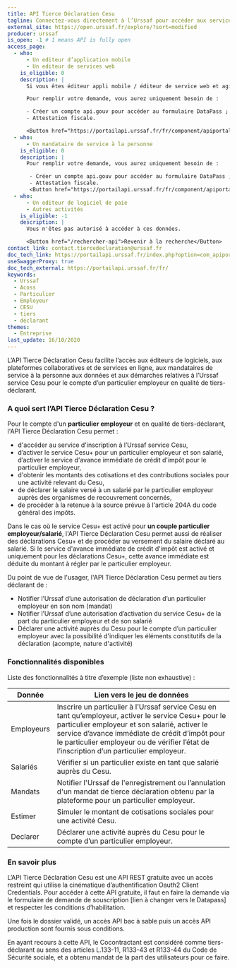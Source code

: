```yaml
---
title: API Tierce Déclaration Cesu
tagline: Connectez-vous directement à l’Urssaf pour accéder aux services du Cesu pour le compte d’un particulier employeur en tant que tiers-déclarant
external_site: https://open.urssaf.fr/explore/?sort=modified
producer: urssaf
is_open: -1 # 1 means API is fully open
access_page:
  - who:
      - Un editeur d’application mobile
      - Un editeur de services web
    is_eligible: 0
    description: |
      Si vous êtes éditeur appli mobile / éditeur de service web et agissez ou comptez agir pour le compte de vos clients en qualité de tiers déclarant, vous pouvez remplir une demande d’accès à l’API vous-même pour l'entité que vous représentez, au sens des articles L.133-11, <External href="https://www.legifrance.gouv.fr/codes/article_lc/LEGIARTI000037877089">R133-43 et R133-44</External> du Code de Sécurité sociale.

      Pour remplir votre demande, vous aurez uniquement besoin de :

      - Créer un compte api.gouv pour accéder au formulaire DataPass ;
      - Attestation fiscale.

      <Button href="https://portailapi.urssaf.fr/fr/component/apiportal/registration">Remplir une demande</Button>
  - who:
      - Un mandataire de service à la personne
    is_eligible: 0
    description: |
      Pour remplir votre demande, vous aurez uniquement besoin de :

       - Créer un compte api.gouv pour accéder au formulaire DataPass ;
       - Attestation fiscale.
       <Button href="https://portailapi.urssaf.fr/fr/component/apiportal/registration">Remplir une demande</Button>
  - who:
      - Un editeur de logiciel de paie
      - Autres activités
    is_eligible: -1
    description: |
      Vous n'êtes pas autorisé à accéder à ces données.

      <Button href="/rechercher-api">Revenir à la recherche</Button>
contact_link: contact.tiercedeclaration@urssaf.fr
doc_tech_link: https://portailapi.urssaf.fr/index.php?option=com_apiportal&view=definition&managerId=1&menuId=181&format=raw&stateReturn=L2ZyLz9JdGVtaWQ9MTgxJmFwaUlkPTA1Zjk1MjFmLTI1YWMtNGU0OC04ZjkzLTQ0N2E2NmJmNGFhMCZhcGlOYW1lPUFQSSUyMFRpZXJjZSUyMERlY2xhcmF0aW9uJTIwQ0VTVSZhcGlWZXJzaW9uPTEuMC4wJmFwaXRhYj10ZXN0cyZtYW5hZ2VySWQ9MSZtZW51SWQ9MTgxJm9wdGlvbj1jb21fYXBpcG9ydGFsJnJlbmRlclRvb2w9MiZ0eXBlPXJlc3QmdXNhZ2U9YXBpJnZpZXc9YXBpdGVzdGVy&path=%2Fdiscovery%2Fswagger%2Fapi%2Fid%2F05f9521f-25ac-4e48-8f93-447a66bf4aa0%3FswaggerVersion%3D2.0%26filename%3DAPI%2520Tierce%2520Declaration%2520CESU.json%26extensions%3Dfalse
useSwaggerProxy: true
doc_tech_external: https://portailapi.urssaf.fr/fr/
keywords:
  - Urssaf
  - Acoss
  - Particulier
  - Employeur
  - CESU
  - tiers
  - déclarant
themes:
  - Entreprise
last_update: 16/10/2020
---
```


L’API Tierce Déclaration Cesu facilite l’accès aux éditeurs de logiciels, aux plateformes collaboratives et de services en ligne, aux mandataires de service à la personne aux données et aux démarches relatives à l’Urssaf service Cesu pour le compte d’un particulier employeur en qualité de tiers-déclarant.

### A quoi sert l’API Tierce Déclaration Cesu ?

Pour le compte d'un **particulier employeur** et en qualité de tiers-déclarant, l'API Tierce Déclaration Cesu permet :

- d'accéder au service d'inscription à l’Urssaf service Cesu,
- d’activer le service Cesu+ pour un particulier employeur et son salarié, d’activer le service d'avance immédiate de crédit d'impôt pour le particulier employeur,
- d'obtenir les montants des cotisations et des contributions sociales pour une activité relevant du Cesu,
- de déclarer le salaire versé à un salarié par le particulier employeur auprès des organismes de recouvrement concernés,
- de procéder à la retenue à la source prévue à l'article 204A du code général des impôts.

Dans le cas où le service Cesu+ est activé pour **un couple particulier employeur/salarié**, l'API Tierce Déclaration Cesu permet aussi de réaliser des déclarations Cesu+ et de procéder au versement du salaire déclaré au salarié. Si le service d'avance immédiate de crédit d'impôt est activé et uniquement pour les déclarations Cesu+, cette avance immédiate est déduite du montant à régler par le particulier employeur.

Du point de vue de l'usager, l'API Tierce Déclaration Cesu permet au tiers déclarant de :

- Notifier l’Urssaf d’une autorisation de déclaration d’un particulier employeur en son nom (mandat)
- Notifier l’Urssaf d’une autorisation d’activation du service Cesu+ de la part du particulier employeur et de son salarié
- Déclarer une activité auprès du Cesu pour le compte d’un particulier employeur avec la possibilité d'indiquer les éléments constitutifs de la déclaration (acompte, nature d'activité)

### Fonctionnalités disponibles

Liste des fonctionnalités à titre d’exemple (liste non exhaustive) :

| Donnée     | Lien vers le jeu de données                                                                                                                                                                                                                                                                           |
| ---------- | ----------------------------------------------------------------------------------------------------------------------------------------------------------------------------------------------------------------------------------------------------------------------------------------------------- |
| Employeurs | Inscrire un particulier à l’Urssaf service Cesu en tant qu’employeur, activer le service Cesu+ pour le particulier employeur et son salarié, activer le service d’avance immédiate de crédit d’impôt pour le particulier employeur ou de vérifier l’état de l’inscription d’un particulier employeur. |
| Salariés   | Vérifier si un particulier existe en tant que salarié auprès du Cesu.                                                                                                                                                                                                                                 |
| Mandats    | Notifier l'Urssaf de l'enregistrement ou l’annulation d'un mandat de tierce déclaration obtenu par la plateforme pour un particulier employeur.                                                                                                                                                       |
| Estimer    | Simuler le montant de cotisations sociales pour une activité Cesu.                                                                                                                                                                                                                                    |
| Declarer   | Déclarer une activité auprès du Cesu pour le compte d’un particulier employeur.                                                                                                                                                                                                                       |

### En savoir plus

L’API Tierce Déclaration Cesu est une API REST gratuite avec un accès restreint qui utilise la cinématique d’authentification Oauth2 Client Credentials.
Pour accéder à cette API gratuite, il faut en faire la demande via le formulaire de demande de souscription [lien à changer vers le Datapass] et respecter les conditions d’habilitation.

Une fois le dossier validé, un accès API bac à sable puis un accès API production sont fournis sous conditions.

En ayant recours à cette API, le Cocontractant est considéré comme tiers-déclarant au sens des articles L.133-11, R133-43 et R133-44 du Code de Sécurité sociale, et a obtenu mandat de la part des utilisateurs pour ce faire.

